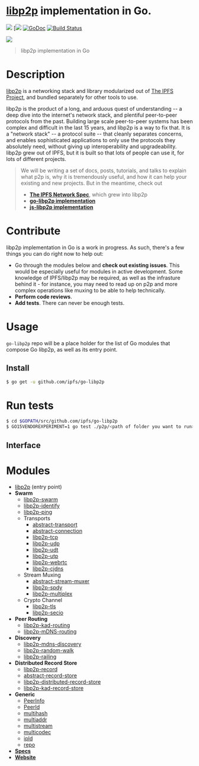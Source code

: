 [libp2p](https://github.com/ipfs/specs/tree/master/libp2p) implementation in Go.
===================

[![](https://img.shields.io/badge/made%20by-Protocol%20Labs-blue.svg?style=flat-square)](http://ipn.io)
[[![](https://img.shields.io/badge/freenode-%23ipfs-blue.svg?style=flat-square)](http://webchat.freenode.net/?channels=%23ipfs)
[![GoDoc](https://godoc.org/github.com/ipfs/go-libp2p?status.svg)](https://godoc.org/github.com/ipfs/go-libp2p)
[![Build Status](https://travis-ci.org/ipfs/go-libp2p.svg?branch=master)](https://travis-ci.org/ipfs/go-libp2p)

![](https://raw.githubusercontent.com/diasdavid/specs/libp2p-spec/protocol/network/figs/logo.png)

> libp2p implementation in Go

# Description

[libp2p](https://github.com/ipfs/specs/tree/master/libp2p) is a networking stack and library modularized out of [The IPFS Project](https://github.com/ipfs/ipfs), and bundled separately for other tools to use.
>
libp2p is the product of a long, and arduous quest of understanding -- a deep dive into the internet's network stack, and plentiful peer-to-peer protocols from the past. Building large scale peer-to-peer systems has been complex and difficult in the last 15 years, and libp2p is a way to fix that. It is a "network stack" -- a protocol suite -- that cleanly separates concerns, and enables sophisticated applications to only use the protocols they absolutely need, without giving up interoperability and upgradeability. libp2p grew out of IPFS, but it is built so that lots of people can use it, for lots of different projects.
>
> We will be writing a set of docs, posts, tutorials, and talks to explain what p2p is, why it is tremendously useful, and how it can help your existing and new projects. But in the meantime, check out
>
> - [**The IPFS Network Spec**](https://github.com/ipfs/specs/tree/master/protocol/network), which grew into libp2p
> - [**go-libp2p implementation**](https://github.com/ipfs/go-libp2p)
> - [**js-libp2p implementation**](https://github.com/diasdavid/js-libp2p)

# Contribute

libp2p implementation in Go is a work in progress. As such, there's a few things you can do right now to help out:
 - Go through the modules below and **check out existing issues**. This would be especially useful for modules in active development. Some knowledge of IPFS/libp2p may be required, as well as the infrasture behind it - for instance, you may need to read up on p2p and more complex operations like muxing to be able to help technically.
 - **Perform code reviews**. 
 - **Add tests**. There can never be enough tests.

# Usage

`go-libp2p` repo will be a place holder for the list of Go modules that compose Go libp2p, as well as its entry point.

## Install

```bash
$ go get -u github.com/ipfs/go-libp2p
```

# Run tests

```bash
$ cd $GOPATH/src/github.com/ipfs/go-libp2p
$ GO15VENDOREXPERIMENT=1 go test ./p2p/<path of folder you want to run>
```

## Interface

# Modules

- [libp2p](https://github.com/ipfs/go-libp2p) (entry point)
- **Swarm**
  - [libp2p-swarm]()
  - [libp2p-identify]()
  - [libp2p-ping]()
  - Transports
    - [abstract-transport](https://github.com/diasdavid/abstract-transport)
    - [abstract-connection](https://github.com/diasdavid/abstract-connection)
    - [libp2p-tcp]()
    - [libp2p-udp]()
    - [libp2p-udt]()
    - [libp2p-utp]()
    - [libp2p-webrtc]()
    - [libp2p-cjdns]()
  - Stream Muxing
    - [abstract-stream-muxer](https://github.com/diasdavid/abstract-stream-muxer)
    - [libp2p-spdy]()
    - [libp2p-multiplex]()
  - Crypto Channel
    - [libp2p-tls]()
    - [libp2p-secio]()
- **Peer Routing**
  - [libp2p-kad-routing]()
  - [libp2p-mDNS-routing]()
- **Discovery**
  - [libp2p-mdns-discovery]()
  - [libp2p-random-walk]()
  - [libp2p-railing]()
- **Distributed Record Store**
  - [libp2p-record]()
  - [abstract-record-store](https://github.com/diasdavid/abstract-record-store)
  - [libp2p-distributed-record-store]()
  - [libp2p-kad-record-store]()
- **Generic**
  - [PeerInfo]()
  - [PeerId]()
  - [multihash]()
  - [multiaddr]()
  - [multistream]()
  - [multicodec]()
  - [ipld]()
  - [repo]()
- [**Specs**](https://github.com/ipfs/specs/tree/master/protocol/network)
- [**Website**](https://github.com/diasdavid/libp2p-website)
